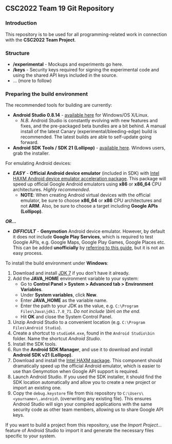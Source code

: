 ## CSC2022 Team 19 Git Repository

### Introduction
This repository is to be used for all programming-related work in connection with the **CSC2022 Team Project**.

### Structure 
* **/experimental** - Mockups and experiments go here.
* **/keys** - Security keys required for signing the experimental code and using the shared API keys included in the source.
* ... (more to follow)

### Preparing the build environment
The recommended tools for building are currently:

* **Android Studio 0.8.14** - [available here](http://tools.android.com/download/studio/canary/latest) for Windows/OS X/Linux.
  * *N.B.* Android Studio is constantly evolving with new features and fixes, and the pre-packaged beta bundles are a bit behind. A manual install of the latest Canary (experimental/bleeding-edge) build is recommended. The latest builds are able to self-update going forward.
* **Android SDK Tools / SDK 21 (Lollipop)** - [available here](https://developer.android.com/sdk/index.html). Windows users, grab the installer.

For emulating Android devices:

* ***EASY*** - **Official Android device emulator** (included in SDK) with [Intel HAXM Android device emulator acceleration package](https://software.intel.com/en-us/android/articles/intel-hardware-accelerated-execution-manager). This package will speed up official Google Android emulators using **x86** or **x86_64** CPU architectures. *Highly recommended*.
  * **NOTE**: When creating Android virtual devices with the official emulator, be sure to choose **x86_64** or **x86** CPU architectures and not **ARM**. Also, be   sure to choose a target including **Google APIs (Lollipop)**.

***OR...***

* ***DIFFICULT*** - **Genymotion** Android device emulator. However, by default it does not include **Google Play Services**, which is required to test Google APIs, e.g. Google Maps, Google Play Games, Google Places etc. This can be added **unofficially** by [referring to this guide](https://gist.github.com/wbroek/9321145), but it is not an easy process.

To install the build environment under **Windows**:

1. Download and install [JDK 7](http://www.oracle.com/technetwork/java/javase/downloads/jdk7-downloads-1880260.html) if you don't have it already.
2. Add the **JAVA_HOME** environment variable to your system:
   * Go to **Control Panel > System > Advanced tab > Environment Variables**.
   * Under **System variables**, click **New**.
   * Enter **JAVA_HOME** as the variable name.
   * Enter the path to your JDK as the value, e.g. `C:\Program Files\Java\jdk1.7.0_71`. *Do not include \bin\ on the end.*
   * Hit **OK** and close the System Control Panel.
3. Unzip Android Studio to a convenient location (e.g. `C:\Program Files\Android Studio`).
4. Create a shortcut to `studio64.exe`, found in the `Android Studio\bin` folder. Name the shortcut *Android Studio*.
5. Install the SDK tools.
6. Run the **Android SDK Manager**, and use it to download and install **Android SDK v21 (Lollipop)**.
7. Download and install the [Intel HAXM package](https://software.intel.com/en-us/android/articles/intel-hardware-accelerated-execution-manager). This component should dramatically speed up the official Android emulator, which is easier to use than Genymotion when Google API support is required.
8. Launch Android Studio. If you used the SDK installer, it should find the SDK location automatically and allow you to create a new project or import an existing one.
9. Copy the `debug.keystore` file from this repository to `C:\Users\<yourname>\.android\` (overwriting any existing file). This ensures Android Studio will sign your compiled applications with the same security code as other team members, allowing us to share Google API keys.

If you want to build a project from this repository, use the *Import Project...* feature of Android Studio to import it and generate the necessary files specific to your system.
